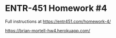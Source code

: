 # ENTR-451 Homework #4

Full instructions at https://entr451.com/homework-4/

https://brian-mortell-hw4.herokuapp.com/